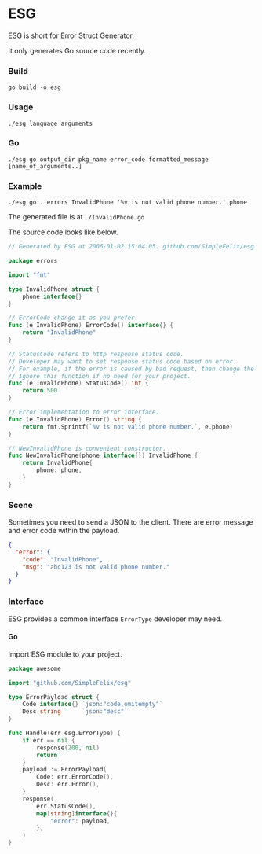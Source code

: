 # ESG

ESG is short for Error Struct Generator.

It only generates Go source code recently.

### Build

`go build -o esg`

### Usage

`./esg language arguments`

### Go

`./esg go output_dir pkg_name error_code formatted_message [name_of_arguments..]`

### Example

`./esg go . errors InvalidPhone '%v is not valid phone number.' phone`

The generated file is at `./InvalidPhone.go`

The source code looks like below.

```go
// Generated by ESG at 2006-01-02 15:04:05. github.com/SimpleFelix/esg

package errors

import "fmt"

type InvalidPhone struct {
	phone interface{}
}

// ErrorCode change it as you prefer.
func (e InvalidPhone) ErrorCode() interface{} {
	return "InvalidPhone"
}

// StatusCode refers to http response status code.
// Developer may want to set response status code based on error.
// For example, if the error is caused by bad request, then change the return value to 400.
// Ignore this function if no need for your project.
func (e InvalidPhone) StatusCode() int {
	return 500
}

// Error implementation to error interface.
func (e InvalidPhone) Error() string {
	return fmt.Sprintf(`%v is not valid phone number.`, e.phone)
}

// NewInvalidPhone is convenient constructor.
func NewInvalidPhone(phone interface{}) InvalidPhone {
	return InvalidPhone{
		phone: phone,
	}
}
```

### Scene

Sometimes you need to send a JSON to the client. There are error message and error code within the payload.

```json
{
  "error": {
    "code": "InvalidPhone",
    "msg": "abc123 is not valid phone number."
  }
}
```

### Interface

ESG provides a common interface `ErrorType` developer may need.

#### Go

Import ESG module to your project.

```go
package awesome

import "github.com/SimpleFelix/esg"

type ErrorPayload struct {
	Code interface{} `json:"code,omitempty"`
	Desc string      `json:"desc"`
}

func Handle(err esg.ErrorType) {
	if err == nil {
		response(200, nil)
		return
	}
	payload := ErrorPayload{
		Code: err.ErrorCode(),
		Desc: err.Error(),
	}
	response(
		err.StatusCode(),
		map[string]interface{}{
			"error": payload,
		},
	)
}
```

